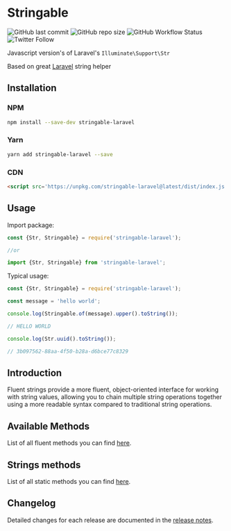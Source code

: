 # Stringable

![GitHub last commit](https://img.shields.io/github/last-commit/rudashi/stringable)
![GitHub repo size](https://img.shields.io/github/repo-size/rudashi/stringable)
![GitHub Workflow Status](https://img.shields.io/github/actions/workflow/status/rudashi/stringable/node.js.yml)
![Twitter Follow](https://img.shields.io/twitter/follow/BorysZmuda?style=social)

Javascript version's of Laravel's `Illuminate\Support\Str`

Based on great [Laravel](https://laravel.com/docs/master/helpers#fluent-strings-method-list) string helper

## Installation

### NPM

```bash
npm install --save-dev stringable-laravel
```

### Yarn

```bash
yarn add stringable-laravel --save
```

### CDN

```html
<script src='https://unpkg.com/stringable-laravel@latest/dist/index.js'></script>
```

## Usage

Import package:

```js
const {Str, Stringable} = require('stringable-laravel');

//or

import {Str, Stringable} from 'stringable-laravel';
```

Typical usage:

```js
const {Str, Stringable} = require('stringable-laravel');

const message = 'hello world';

console.log(Stringable.of(message).upper().toString());

// HELLO WORLD

console.log(Str.uuid().toString());

// 3b097562-88aa-4f50-b28a-d6bce77c8329
```

## Introduction
Fluent strings provide a more fluent, object-oriented interface for working with string values, allowing you to 
chain multiple string operations together using a more readable syntax compared to traditional string operations.

## Available Methods
List of all fluent methods you can find [here](docs/methods.md#fluent-methods).

## Strings methods
List of all static methods you can find [here](docs/statics.md#strings).

## Changelog

Detailed changes for each release are documented in the [release notes](https://github.com/rudashi/stringable/releases).